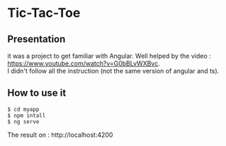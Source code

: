 # Tic-Tac-Toe

## Presentation

it was a project to get familiar with Angular. Well helped by the video : <br>
https://www.youtube.com/watch?v=G0bBLvWXBvc. <br> 
I didn't follow all the instruction (not the same version of angular and ts). 

## How to use it

```
$ cd myapp
$ npm intall
$ ng serve
```

The result on : 
http://localhost:4200
